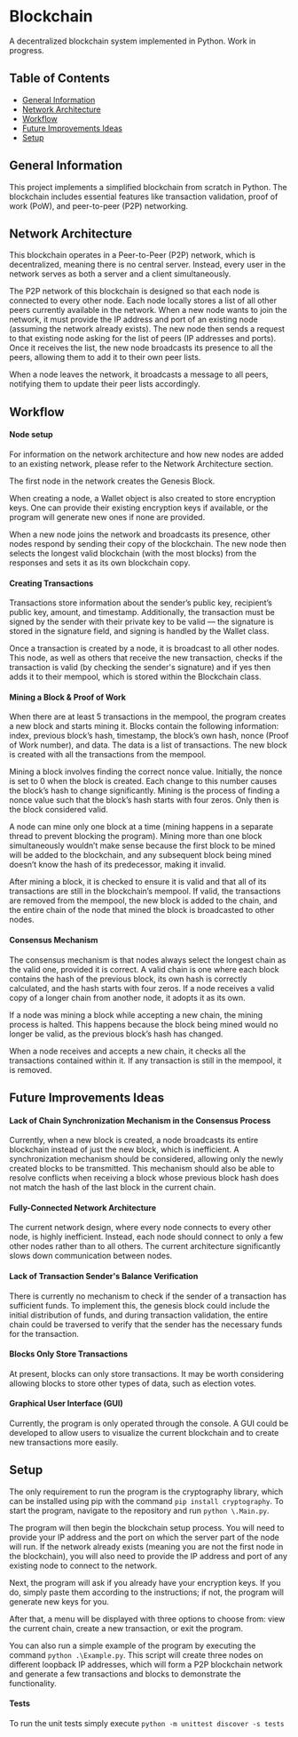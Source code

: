 # Blockchain
A decentralized blockchain system implemented in Python.
Work in progress.

## Table of Contents
* [General Information](#general-information)
* [Network Architecture](#network-architecture)
* [Workflow](#workflow)
* [Future Improvements Ideas](#future-improvements-ideas)
* [Setup](#setup)

## General Information
This project implements a simplified blockchain from scratch in Python. The blockchain includes essential features like transaction validation, proof of work (PoW), and peer-to-peer (P2P) networking. 

## Network Architecture
This blockchain operates in a Peer-to-Peer (P2P) network, which is decentralized, meaning there is no central server. Instead, every user in the network serves as both a server and a client simultaneously.

The P2P network of this blockchain is designed so that each node is connected to every other node. Each node locally stores a list of all other peers currently available in the network. When a new node wants to join the network, it must provide the IP address and port of an existing node (assuming the network already exists). The new node then sends a request to that existing node asking for the list of peers (IP addresses and ports). Once it receives the list, the new node broadcasts its presence to all the peers, allowing them to add it to their own peer lists.

When a node leaves the network, it broadcasts a message to all peers, notifying them to update their peer lists accordingly.

## Workflow
#### Node setup
For information on the network architecture and how new nodes are added to an existing network, please refer to the Network Architecture section.

The first node in the network creates the Genesis Block.

When creating a node, a Wallet object is also created to store encryption keys. One can provide their existing encryption keys if available, or the program will generate new ones if none are provided.

When a new node joins the network and broadcasts its presence, other nodes respond by sending their copy of the blockchain. The new node then selects the longest valid blockchain (with the most blocks) from the responses and sets it as its own blockchain copy.

#### Creating Transactions
Transactions store information about the sender’s public key, recipient’s public key, amount, and timestamp. Additionally, the transaction must be signed by the sender with their private key to be valid — the signature is stored in the signature field, and signing is handled by the Wallet class.

Once a transaction is created by a node, it is broadcast to all other nodes. This node, as well as others that receive the new transaction, checks if the transaction is valid (by checking the sender's signature) and if yes then adds it to their mempool, which is stored within the Blockchain class.

#### Mining a Block & Proof of Work
When there are at least 5 transactions in the mempool, the program creates a new block and starts mining it. Blocks contain the following information: index, previous block’s hash, timestamp, the block’s own hash, nonce (Proof of Work number), and data. The data is a list of transactions. The new block is created with all the transactions from the mempool.

Mining a block involves finding the correct nonce value. Initially, the nonce is set to 0 when the block is created. Each change to this number causes the block’s hash to change significantly. Mining is the process of finding a nonce value such that the block’s hash starts with four zeros. Only then is the block considered valid.

A node can mine only one block at a time (mining happens in a separate thread to prevent blocking the program). Mining more than one block simultaneously wouldn’t make sense because the first block to be mined will be added to the blockchain, and any subsequent block being mined doesn’t know the hash of its predecessor, making it invalid.

After mining a block, it is checked to ensure it is valid and that all of its transactions are still in the blockchain’s mempool. If valid, the transactions are removed from the mempool, the new block is added to the chain, and the entire chain of the node that mined the block is broadcasted to other nodes.

#### Consensus Mechanism
The consensus mechanism is that nodes always select the longest chain as the valid one, provided it is correct. A valid chain is one where each block contains the hash of the previous block, its own hash is correctly calculated, and the hash starts with four zeros. If a node receives a valid copy of a longer chain from another node, it adopts it as its own.

If a node was mining a block while accepting a new chain, the mining process is halted. This happens because the block being mined would no longer be valid, as the previous block’s hash has changed.

When a node receives and accepts a new chain, it checks all the transactions contained within it. If any transaction is still in the mempool, it is removed.

## Future Improvements Ideas
#### Lack of Chain Synchronization Mechanism in the Consensus Process
Currently, when a new block is created, a node broadcasts its entire blockchain instead of just the new block, which is inefficient. A synchronization mechanism should be considered, allowing only the newly created blocks to be transmitted. This mechanism should also be able to resolve conflicts when receiving a block whose previous block hash does not match the hash of the last block in the current chain.

#### Fully-Connected Network Architecture
The current network design, where every node connects to every other node, is highly inefficient. Instead, each node should connect to only a few other nodes rather than to all others. The current architecture significantly slows down communication between nodes.

#### Lack of Transaction Sender's Balance Verification
There is currently no mechanism to check if the sender of a transaction has sufficient funds. To implement this, the genesis block could include the initial distribution of funds, and during transaction validation, the entire chain could be traversed to verify that the sender has the necessary funds for the transaction.

#### Blocks Only Store Transactions
At present, blocks can only store transactions. It may be worth considering allowing blocks to store other types of data, such as election votes.

#### Graphical User Interface (GUI)
Currently, the program is only operated through the console. A GUI could be developed to allow users to visualize the current blockchain and to create new transactions more easily.

## Setup
The only requirement to run the program is the cryptography library, which can be installed using pip with the command `pip install cryptography`.
To start the program, navigate to the repository and run `python \.Main.py`. 

The program will then begin the blockchain setup process. You will need to provide your IP address and the port on which the server part of the node will run. If the network already exists (meaning you are not the first node in the blockchain), you will also need to provide the IP address and port of any existing node to connect to the network.

Next, the program will ask if you already have your encryption keys. If you do, simply paste them according to the instructions; if not, the program will generate new keys for you.

After that, a menu will be displayed with three options to choose from: view the current chain, create a new transaction, or exit the program.


You can also run a simple example of the program by executing the command `python .\Example.py`. This script will create three nodes on different loopback IP addresses, which will form a P2P blockchain network and generate a few transactions and blocks to demonstrate the functionality.

#### Tests
To run the unit tests simply execute `python -m unittest discover -s tests` 